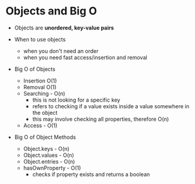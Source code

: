 # Objects and Big O

- Objects are **unordered, key-value pairs**

- When to use objects
    - when you don't need an order
    - when you need fast access/insertion and removal

- Big O of Objects
    - Insertion O(1)
    - Removal O(1)
    - Searching - O(n)
        - this is not looking for a specific key
        - refers to checking if a value exists inside a value somewhere in the object
        - this may involve checking all properties, therefore O(n)
    - Access - O(1)

- Big O of Object Methods
    - Object.keys - O(n)
    - Object.values - O(n)
    - Object.entries - O(n)
    - hasOwnProperty - O(1)
        - checks if property exists and returns a boolean
    